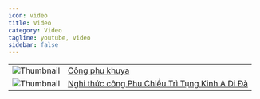 ```yaml
---
icon: video
title: Video
category: Video
tagline: youtube, video
sidebar: false
---
```


|                                                                |                                                                                               |
| :------------------------------------------------------------: | :-------------------------------------------------------------------------------------------- |
| ![Thumbnail](http://i3.ytimg.com/vi/Vz4DLSPM_L4/mqdefault.jpg) | [Công phu khuya](https://www.youtube.com/watch?v=Vz4DLSPM_L4)                                 |
| ![Thumbnail](http://i3.ytimg.com/vi/dbeJBk48rgo/mqdefault.jpg) | [Nghi thức công Phu Chiều Trì Tụng Kinh A Di Đà](https://www.youtube.com/watch?v=dbeJBk48rgo) |
